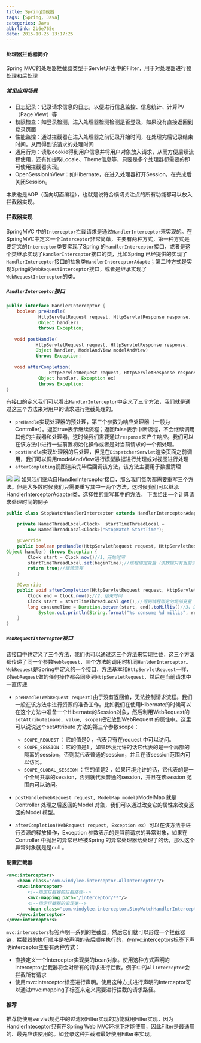 ```yaml
---
title: Spring拦截器
tags: [Spring, Java]
categories: Java
abbrlink: 2b6e765e
date: 2015-10-25 13:17:25
---
```

#### 处理器拦截器简介
Spring MVC的处理器拦截器类型于Servlet开发中的Filter，用于对处理器进行预处理和后处理
##### 常见应用场景
- 日志记录：记录请求信息的日志，以便进行信息监控、信息统计、计算PV（Page View）等
- 权限检查：如登录检测，进入处理器检测检测是否登录，如果没有直接返回到登录页面
- 性能监控：通过拦截器在进入处理器之前记录开始时间，在处理完后记录结束时间，从而得到该请求的处理时间
- 通用行为：读取cookie得到用户信息并将用户对象放入请求，从而方便后续流程使用，还有如提取Locale、Theme信息等，只要是多个处理器都需要的即可使用拦截器实现。
- OpenSessionInView：如Hibernate，在进入处理器打开Session，在完成后关闭Session。

本质也是AOP（面向切面编程），也就是说符合横切关注点的所有功能都可以放入拦截器实现。
#### 拦截器实现
SpringMVC 中的`Interceptor`拦截请求是通过`HandlerInterceptor`来实现的。在SpringMVC中定义一个`Interceptor`非常简单，主要有两种方式，第一种方式是要定义的`Interceptor`类要实现了Spring 的`HandlerInterceptor`接口，或者是这个类继承实现了`HandlerInterceptor`接口的类，比如Spring 已经提供的实现了`HandlerInterceptor`接口的抽象类`HandlerInterceptorAdapte`；第二种方式是实现Spring的`WebRequestInterceptor`接口，或者是继承实现了`WebRequestInterceptor`的类。
##### `HandlerInterceptor`接口
```java
public interface HandlerInterceptor {  
    boolean preHandle(  
            HttpServletRequest request, HttpServletResponse response,   
            Object handler)   
            throws Exception;  
 
   void postHandle(  
           HttpServletRequest request, HttpServletResponse response,   
           Object handler, ModelAndView modelAndView)   
           throws Exception;  
  
   void afterCompletion(  
	            HttpServletRequest request, HttpServletResponse response,   
            Object handler, Exception ex)  
            throws Exception;  
}
```

<!--more-->

有接口的定义我们可以看出`HandlerInterceptor`中定义了三个方法，我们就是通过这三个方法来对用户的请求进行拦截处理的。
- `preHandle`实现处理器的预处理，第三个参数为响应处理器（一般为Controller）。返回true表示继续流程；返回false表示中断流程，不会继续调用其他的拦截器和处理器，这时候我们需要通过`response`来产生响应。我们可以在该方法中进行一些前置初始化操作或者是对当前请求的一个预处理。
- `postHandle`实现处理器的后处理，但是在`DispatcherServlet`渲染页面之前调用，我们可以调用modelAndView进行模型数据进行处理或对视图进行处理
- `afterCompleting`视图渲染完毕后回调该方法，该方法主要用于数据清理

![](http://windylee-blog.oss-cn-beijing.aliyuncs.com/WechatIMG118.jpeg)
![](http://windylee-blog.oss-cn-beijing.aliyuncs.com/WechatIMG119.jpeg)
如果我们继承自HandlerInterceptor接口，那么我们每次都需要重写三个方法。但是大多数时候我们只需要重写其中一两个方法，这时候我们可以继承HandlerInterceptorAdapter类，选择性的重写其中的方法。
下面给出一个计算请求处理时间的例子
```java
public class StopWatchHandlerInterceptor extends HandlerInterceptorAdapter {

    private NamedThreadLocal<Clock>  startTimeThreadLocal =
		new NamedThreadLocal<Clock>("StopWatch-StartTime");

    @Override
    public boolean preHandle(HttpServletRequest request, HttpServletResponse 			response,
Object handler) throws Exception {
        Cloxk start = Clock.now()//1、开始时间
        startTimeThreadLocal.set(beginTime);//线程绑定变量（该数据只有当前请求的线程可见）
        return true;//继续流程
    }

    @Override  
    public void afterCompletion(HttpServletRequest request, HttpServletResponse 		response, Object handler, Exception ex) throws Exception {
        Clock end = Clock.now();//2、结束时间  
        Clock start = startTimeThreadLocal.get();//得到线程绑定的局部变量（开始时间）
        long consumeTime = Duration.betwen(start, end).toMillis()//3、消耗的时间
            System.out.println(String.format("%s consume %d millis", request.getRequestURI(), consumeTime));
    }
}
```
##### `WebRequestInterceptor`接口
该接口中也定义了三个方法，我们也可以通过这三个方法来实现拦截，这三个方法都传递了同一个参数`WebRequest`，三个方法的调用时机同`HanlderInterceptor`。`WebRequest`是Spring中定义的一个接口，方法基本和`HttpServletRequest`一样，对`WebRequest`做的任何操作都会同步到`HttpServletRequest`，然后在当前请求中一直传递

- `preHandle(WebRequest request)`由于没有返回值，无法控制请求流程。我们一般在该方法中进行资源的准备工作。比如我们在使用Hibernate的时候可以在这个方法中准备一个Hibernate的Session对象，然后利用WebRequest的`setAttribute(name, value, scope)`把它放到WebRequest 的属性中。这里可以说说这个setAttribute 方法的第三个参数scope：
   * `SCOPE_REQUEST` ：它的值是0 ，代表只有在request 中可以访问。
   * `SCOPE_SESSION` ：它的值是1 ，如果环境允许的话它代表的是一个局部的隔离的session，否则就代表普通的session，并且在该session范围内可以访问。
   * `SCOPE_GLOBAL_SESSION` ：它的值是2 ，如果环境允许的话，它代表的是一个全局共享的session，否则就代表普通的session，并且在该session 范围内可以访问。

- `postHandle(WebRequest request, ModelMap model)`ModelMap 就是Controller 处理之后返回的Model 对象，我们可以通过改变它的属性来改变返回的Model 模型。
- `afterCompletion(WebRequest request, Exception ex) `可以在该方法中进行资源的释放操作，Exception 参数表示的是当前请求的异常对象，如果在Controller 中抛出的异常已经被Spring 的异常处理器给处理了的话，那么这个异常对象就是是null 。

#### 配置拦截器
```xml
<mvc:interceptors>
	<bean class="com.windylee.interceptor.AllInterceptor"/>
	<mvc:interceptor>
    	<!--指定拦截器的拦截路径-->
     	<mvc:mapping path="/interceptor/**"/>
        <!--指定拦截器的实现类-->
		<bean class="com.windylee.interceptor.StopWatchHandlerInterceptor"/>
	</mvc:interceptor>
</mvc:interceptors>
```
`mvc:interceptors`标签声明一系列的拦截器，然后它们就可以形成一个拦截器链，拦截器的执行顺序是按声明的先后顺序执行的，在mvc:interceptors标签下声明interceptor主要有两种方式：

- 直接定义一个Interceptor实现类的bean对象。使用这种方式声明的Interceptor拦截器将会对所有的请求进行拦截。例子中的`AllInterceptor`会拦截所有请求
- 使用mvc:interceptor标签进行声明。使用这种方式进行声明的Interceptor可以通过mvc:mapping子标签来定义需要进行拦截的请求路径。

#### 推荐
推荐能使用servlet规范中的过滤器Filter实现的功能就用Filter实现，因为HandlerInteceptor只有在Spring Web MVC环境下才能使用，因此Filter是最通用的、最先应该使用的。如登录这种拦截器最好使用Filter来实现。

